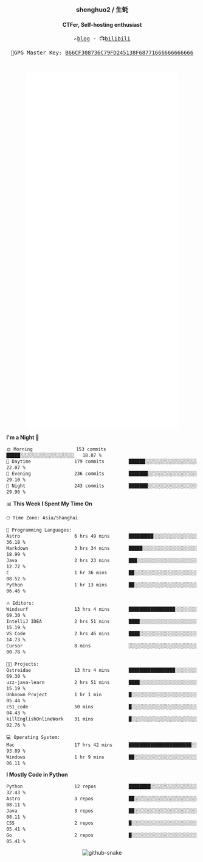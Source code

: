 <h3 align="center"> shenghuo2 / 生蚝 </h3>
<h4 align="center" >CTFer, Self-hosting enthusiast</h3>


<p align="center">
  <samp>
    ✍️<a href="https://blog.shenghuo2.top/">blog</a> -
    📺<a href="https://space.bilibili.com/85894935">bilibili</a>
  </samp>
</p>
<p align="center">
  <samp>
     🔐GPG Master Key: <a align="center" href="https://github.com/shenghuo2.gpg">B66CF308736C79FD245138F68771666666666666</a>
  </samp>
</p>
<br>
<p align="center">
  <a href="https://github.com/shenghuo2">
    <img width="400" align="top" src="https://github.com/shenghuo2/shenghuo2/blob/main/metrics.left.svg" />
  </a>
  <a href="https://github.com/shenghuo2">
    <img width="400" align="top" src="https://github.com/shenghuo2/shenghuo2/blob/main/metrics.right.svg" />
  </a>
</p>


<!--START_SECTION:waka-->
**I'm a Night 🦉** 

```text
🌞 Morning                153 commits         █████░░░░░░░░░░░░░░░░░░░░   18.87 % 
🌆 Daytime                179 commits         ██████░░░░░░░░░░░░░░░░░░░   22.07 % 
🌃 Evening                236 commits         ███████░░░░░░░░░░░░░░░░░░   29.10 % 
🌙 Night                  243 commits         ███████░░░░░░░░░░░░░░░░░░   29.96 % 
```


📊 **This Week I Spent My Time On** 

```text
🕑︎ Time Zone: Asia/Shanghai

💬 Programming Languages: 
Astro                    6 hrs 49 mins       █████████░░░░░░░░░░░░░░░░   36.18 % 
Markdown                 3 hrs 34 mins       █████░░░░░░░░░░░░░░░░░░░░   18.99 % 
Java                     2 hrs 23 mins       ███░░░░░░░░░░░░░░░░░░░░░░   12.72 % 
C                        1 hr 36 mins        ██░░░░░░░░░░░░░░░░░░░░░░░   08.52 % 
Python                   1 hr 13 mins        ██░░░░░░░░░░░░░░░░░░░░░░░   06.46 % 

🔥 Editors: 
Windsurf                 13 hrs 4 mins       █████████████████░░░░░░░░   69.30 % 
IntelliJ IDEA            2 hrs 51 mins       ████░░░░░░░░░░░░░░░░░░░░░   15.19 % 
VS Code                  2 hrs 46 mins       ████░░░░░░░░░░░░░░░░░░░░░   14.73 % 
Cursor                   8 mins              ░░░░░░░░░░░░░░░░░░░░░░░░░   00.78 % 

🐱‍💻 Projects: 
Ostreidae                13 hrs 4 mins       █████████████████░░░░░░░░   69.30 % 
uzz-java-learn           2 hrs 51 mins       ████░░░░░░░░░░░░░░░░░░░░░   15.19 % 
Unknown Project          1 hr 1 min          █░░░░░░░░░░░░░░░░░░░░░░░░   05.44 % 
c51_code                 50 mins             █░░░░░░░░░░░░░░░░░░░░░░░░   04.43 % 
killEnglishOnlineWork    31 mins             █░░░░░░░░░░░░░░░░░░░░░░░░   02.76 % 

💻 Operating System: 
Mac                      17 hrs 42 mins      ███████████████████████░░   93.89 % 
Windows                  1 hr 9 mins         ██░░░░░░░░░░░░░░░░░░░░░░░   06.11 % 
```

**I Mostly Code in Python** 

```text
Python                   12 repos            ████████░░░░░░░░░░░░░░░░░   32.43 % 
Astro                    3 repos             ██░░░░░░░░░░░░░░░░░░░░░░░   08.11 % 
Java                     3 repos             ██░░░░░░░░░░░░░░░░░░░░░░░   08.11 % 
CSS                      2 repos             █░░░░░░░░░░░░░░░░░░░░░░░░   05.41 % 
Go                       2 repos             █░░░░░░░░░░░░░░░░░░░░░░░░   05.41 % 
```




<!--END_SECTION:waka-->


<div align="center">
  <picture>
    <source media="(prefers-color-scheme: dark)" srcset="https://gist.githubusercontent.com/shenghuo2/bfce20b14ab0484cef03bae6e60e0b3a/raw/github-snake-dark.svg" />
    <source media="(prefers-color-scheme: light)" srcset="https://gist.githubusercontent.com/shenghuo2/bfce20b14ab0484cef03bae6e60e0b3a/raw/github-snake.svg" />
    <img alt="github-snake" src="https://gist.githubusercontent.com/shenghuo2/bfce20b14ab0484cef03bae6e60e0b3a/raw/github-snake.svg" />
  </picture>
</div>

<!--
**shenghuo2/shenghuo2** is a ✨ _special_ ✨ repository because its `README.md` (this file) appears on your GitHub profile.

Here are some ideas to get you started:

- 🔭 I’m currently working on ...
- 🌱 I’m currently learning ...
- 👯 I’m looking to collaborate on ...
- 🤔 I’m looking for help with ...
- 💬 Ask me about ...
- 📫 How to reach me: ...
- 😄 Pronouns: ...
- ⚡ Fun fact: ...
-->
